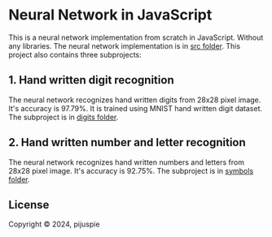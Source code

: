 # Neural Network in JavaScript

This is a neural network implementation from scratch in JavaScript. Without any libraries.
The neural network implementation is in [src folder](src/).
This project also contains three subprojects:

## 1. Hand written digit recognition

The neural network recognizes hand written digits from 28x28 pixel image.
It's accuracy is 97.79%. It is trained using MNIST hand written digit dataset. The subproject is in [digits folder](digits/).

## 2. Hand written number and letter recognition

The neural network recognizes hand written numbers and letters from 28x28 pixel image.
It's accuracy is 92.75%. The subproject is in [symbols folder](symbols/).

## License

Copyright © 2024, pijuspie
